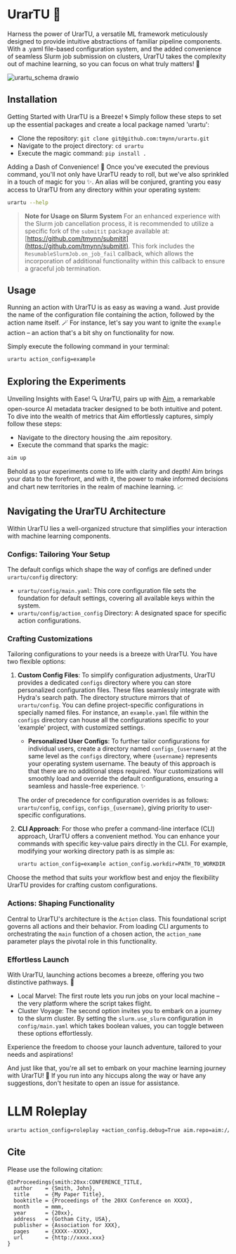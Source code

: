 # UrarTU 🦁

Harness the power of UrarTU, a versatile ML framework meticulously designed to provide intuitive abstractions of familiar pipeline components. With a .yaml file-based configuration system, and the added convenience of seamless Slurm job submission on clusters, UrarTU takes the complexity out of machine learning, so you can focus on what truly matters! 🚀

![urartu_schema drawio](https://github.com/tmynn/urartu/assets/23078323/1e2e4276-5136-47ab-b2e1-6b92f7a08adf)

## Installation

Getting Started with UrarTU is a Breeze! 🌀 Simply follow these steps to set up the essential packages and create a local package named 'urartu':

- Clone the repository: `git clone git@github.com:tmynn/urartu.git`
- Navigate to the project directory: `cd urartu`
- Execute the magic command: `pip install .`


Adding a Dash of Convenience! 🎉 Once you've executed the previous command, you'll not only have UrarTU ready to roll, but we've also sprinkled in a touch of magic for you ✨. An alias will be conjured, granting you easy access to UrarTU from any directory within your operating system:
```bash
urartu --help
```


> **Note for Usage on Slurm System**
> For an enhanced experience with the Slurm job cancellation process, it is recommended to utilize a specific fork of the `submitit` package available at: [https://github.com/tmynn/submitit](https://github.com/tmynn/submitit). This fork includes the `ResumableSlurmJob.on_job_fail` callback, which allows the incorporation of additional functionality within this callback to ensure a graceful job termination.

## Usage

Running an action with UrarTU is as easy as waving a wand. Just provide the name of the configuration file containing the action, followed by the action name itself. 🪄 For instance, let's say you want to ignite the `example` action – an action that's a bit shy on functionality for now.

Simply execute the following command in your terminal:
```bash
urartu action_config=example
```

## Exploring the Experiments
Unveiling Insights with Ease! 🔍 UrarTU, pairs up with [Aim](https://github.com/aimhubio/aim), a remarkable open-source AI metadata tracker designed to be both intuitive and potent. To dive into the wealth of metrics that Aim effortlessly captures, simply follow these steps:
- Navigate to the directory housing the .aim repository.
- Execute the command that sparks the magic:
```bash
aim up
```
Behold as your experiments come to life with clarity and depth! Aim brings your data to the forefront, and with it, the power to make informed decisions and chart new territories in the realm of machine learning. 📈

## Navigating the UrarTU Architecture

Within UrarTU lies a well-organized structure that simplifies your interaction with machine learning components.

### Configs: Tailoring Your Setup

The default configs which shape the way of configs are defined under `urartu/config` directory:
- `urartu/config/main.yaml`: This core configuration file sets the foundation for default settings, covering all available keys within the system.
- `urartu/config/action_config` Directory: A designated space for specific action configurations.


### Crafting Customizations

Tailoring configurations to your needs is a breeze with UrarTU. You have two flexible options:

1. **Custom Config Files**: To simplify configuration adjustments, UrarTU provides a dedicated `configs` directory where you can store personalized configuration files. These files seamlessly integrate with Hydra's search path. The directory structure mirrors that of `urartu/config`. You can define project-specific configurations in specially named files. For instance, an `example.yaml` file within the `configs` directory can house all the configurations specific to your 'example' project, with customized settings.

    - **Personalized User Configs**: To further tailor configurations for individual users, create a directory named `configs_{username}` at the same level as the `configs` directory, where `{username}` represents your operating system username. The beauty of this approach is that there are no additional steps required. Your customizations will smoothly load and override the default configurations, ensuring a seamless and hassle-free experience. ✨

    The order of precedence for configuration overrides is as follows: `urartu/config`, `configs`, `configs_{username}`, giving priority to user-specific configurations.

2. **CLI Approach**: For those who prefer a command-line interface (CLI) approach, UrarTU offers a convenient method. You can enhance your commands with specific key-value pairs directly in the CLI. For example, modifying your working directory path is as simple as:

    ```bash
    urartu action_config=example action_config.workdir=PATH_TO_WORKDIR
    ```

Choose the method that suits your workflow best and enjoy the flexibility UrarTU provides for crafting custom configurations.


### Actions: Shaping Functionality

Central to UrarTU's architecture is the `Action` class. This foundational script governs all actions and their behavior. From loading CLI arguments to orchestrating the `main` function of a chosen action, the `action_name` parameter plays the pivotal role in this functionality.


### Effortless Launch

With UrarTU, launching actions becomes a breeze, offering you two distinctive pathways. 🚀

- Local Marvel: The first route lets you run jobs on your local machine – the very platform where the script takes flight.
- Cluster Voyage: The second option invites you to embark on a journey to the slurm cluster. By setting the `slurm.use_slurm` configuration in `config/main.yaml` which takes boolean values, you can toggle between these options effortlessly.

Experience the freedom to choose your launch adventure, tailored to your needs and aspirations!


And just like that, you're all set to embark on your machine learning journey with UrarTU! 🌟
If you run into any hiccups along the way or have any suggestions, don't hesitate to open an issue for assistance.


# LLM Roleplay

```bash
urartu action_config=roleplay +action_config.debug=True aim.repo=aim://10.167.11.14:41700  +action_config/task/model_A=vicuna
```


## Cite

Please use the following citation:

```
@InProceedings{smith:20xx:CONFERENCE_TITLE,
  author    = {Smith, John},
  title     = {My Paper Title},
  booktitle = {Proceedings of the 20XX Conference on XXXX},
  month     = mmm,
  year      = {20xx},
  address   = {Gotham City, USA},
  publisher = {Association for XXX},
  pages     = {XXXX--XXXX},
  url       = {http://xxxx.xxx}
}
```
